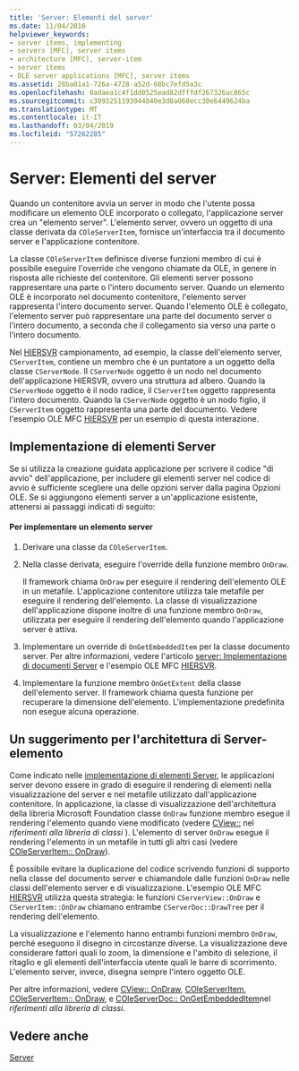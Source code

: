 ```yaml
---
title: 'Server: Elementi del server'
ms.date: 11/04/2016
helpviewer_keywords:
- server items, implementing
- servers [MFC], server items
- architecture [MFC], server-item
- server items
- OLE server applications [MFC], server items
ms.assetid: 28ba81a1-726a-4728-a52d-68bc7efd5a3c
ms.openlocfilehash: 0adaea1c4f1dd0525ead82dfffdf267326ac865c
ms.sourcegitcommit: c3093251193944840e3d0a068ecc30e6449624ba
ms.translationtype: MT
ms.contentlocale: it-IT
ms.lasthandoff: 03/04/2019
ms.locfileid: "57262285"
---
```

# <a name="servers-server-items"></a>Server: Elementi del server

Quando un contenitore avvia un server in modo che l'utente possa modificare un elemento OLE incorporato o collegato, l'applicazione server crea un "elemento server". L'elemento server, ovvero un oggetto di una classe derivata da `COleServerItem`, fornisce un'interfaccia tra il documento server e l'applicazione contenitore.

La classe `COleServerItem` definisce diverse funzioni membro di cui è possibile eseguire l'override che vengono chiamate da OLE, in genere in risposta alle richieste del contenitore. Gli elementi server possono rappresentare una parte o l'intero documento server. Quando un elemento OLE è incorporato nel documento contenitore, l'elemento server rappresenta l'intero documento server. Quando l'elemento OLE è collegato, l'elemento server può rappresentare una parte del documento server o l'intero documento, a seconda che il collegamento sia verso una parte o l'intero documento.

Nel [HIERSVR](../visual-cpp-samples.md) campionamento, ad esempio, la classe dell'elemento server, `CServerItem`, contiene un membro che è un puntatore a un oggetto della classe `CServerNode`. Il `CServerNode` oggetto è un nodo nel documento dell'applicazione HIERSVR, ovvero una struttura ad albero. Quando la `CServerNode` oggetto è il nodo radice, il `CServerItem` oggetto rappresenta l'intero documento. Quando la `CServerNode` oggetto è un nodo figlio, il `CServerItem` oggetto rappresenta una parte del documento. Vedere l'esempio OLE MFC [HIERSVR](../visual-cpp-samples.md) per un esempio di questa interazione.

##  <a name="_core_implementing_server_items"></a> Implementazione di elementi Server

Se si utilizza la creazione guidata applicazione per scrivere il codice "di avvio" dell'applicazione, per includere gli elementi server nel codice di avvio è sufficiente scegliere una delle opzioni server dalla pagina Opzioni OLE. Se si aggiungono elementi server a un'applicazione esistente, attenersi ai passaggi indicati di seguito:

#### <a name="to-implement-a-server-item"></a>Per implementare un elemento server

1. Derivare una classe da `COleServerItem`.

1. Nella classe derivata, eseguire l'override della funzione membro `OnDraw`.

   Il framework chiama `OnDraw` per eseguire il rendering dell'elemento OLE in un metafile. L'applicazione contenitore utilizza tale metafile per eseguire il rendering dell'elemento. La classe di visualizzazione dell'applicazione dispone inoltre di una funzione membro `OnDraw`, utilizzata per eseguire il rendering dell'elemento quando l'applicazione server è attiva.

1. Implementare un override di `OnGetEmbeddedItem` per la classe documento server. Per altre informazioni, vedere l'articolo [server: Implementazione di documenti Server](../mfc/servers-implementing-server-documents.md) e l'esempio OLE MFC [HIERSVR](../visual-cpp-samples.md).

1. Implementare la funzione membro `OnGetExtent` della classe dell'elemento server. Il framework chiama questa funzione per recuperare la dimensione dell'elemento. L'implementazione predefinita non esegue alcuna operazione.

##  <a name="_core_a_tip_for_server.2d.item_architecture"></a> Un suggerimento per l'architettura di Server-elemento

Come indicato nelle [implementazione di elementi Server](#_core_implementing_server_items), le applicazioni server devono essere in grado di eseguire il rendering di elementi nella visualizzazione del server e nel metafile utilizzato dall'applicazione contenitore. In applicazione, la classe di visualizzazione dell'architettura della libreria Microsoft Foundation classe `OnDraw` funzione membro esegue il rendering l'elemento quando viene modificato (vedere [CView::](../mfc/reference/cview-class.md#ondraw) nel *riferimenti alla libreria di classi* ). L'elemento di server `OnDraw` esegue il rendering l'elemento in un metafile in tutti gli altri casi (vedere [COleServerItem:: OnDraw](../mfc/reference/coleserveritem-class.md#ondraw)).

È possibile evitare la duplicazione del codice scrivendo funzioni di supporto nella classe del documento server e chiamandole dalle funzioni `OnDraw` nelle classi dell'elemento server e di visualizzazione. L'esempio OLE MFC [HIERSVR](../visual-cpp-samples.md) utilizza questa strategia: le funzioni `CServerView::OnDraw` e `CServerItem::OnDraw` chiamano entrambe `CServerDoc::DrawTree` per il rendering dell'elemento.

La visualizzazione e l'elemento hanno entrambi funzioni membro `OnDraw`, perché eseguono il disegno in circostanze diverse. La visualizzazione deve considerare fattori quali lo zoom, la dimensione e l'ambito di selezione, il ritaglio e gli elementi dell'interfaccia utente quali le barre di scorrimento. L'elemento server, invece, disegna sempre l'intero oggetto OLE.

Per altre informazioni, vedere [CView:: OnDraw](../mfc/reference/cview-class.md#ondraw), [COleServerItem](../mfc/reference/coleserveritem-class.md), [COleServerItem:: OnDraw](../mfc/reference/coleserveritem-class.md#ondraw), e [COleServerDoc:: OnGetEmbeddedItem](../mfc/reference/coleserverdoc-class.md#ongetembeddeditem)nel *riferimenti alla libreria di classi*.

## <a name="see-also"></a>Vedere anche

[Server](../mfc/servers.md)
